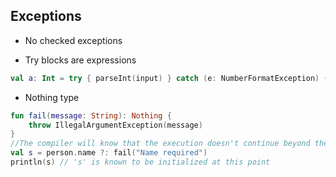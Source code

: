 ## Exceptions

* No checked exceptions

* Try blocks are expressions

```kotlin
val a: Int = try { parseInt(input) } catch (e: NumberFormatException) { 0 }
```

* Nothing type

```kotlin
fun fail(message: String): Nothing {
    throw IllegalArgumentException(message)
}
//The compiler will know that the execution doesn't continue beyond the call
val s = person.name ?: fail("Name required")
println(s) // 's' is known to be initialized at this point
```
